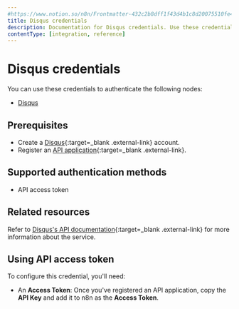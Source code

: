 ```yaml
---
#https://www.notion.so/n8n/Frontmatter-432c2b8dff1f43d4b1c8d20075510fe4
title: Disqus credentials
description: Documentation for Disqus credentials. Use these credentials to authenticate Disqus in n8n, a workflow automation platform.
contentType: [integration, reference]
---
```


# Disqus credentials

You can use these credentials to authenticate the following nodes:

- [Disqus](/integrations/builtin/app-nodes/n8n-nodes-base.disqus.md)

## Prerequisites

- Create a [Disqus](https://www.disqus.com/){:target=_blank .external-link} account.
- Register an [API application](https://help.disqus.com/en/articles/1717083-how-to-create-an-api-application){:target=_blank .external-link}.

## Supported authentication methods

- API access token

## Related resources

Refer to [Disqus's API documentation](https://disqus.com/api/docs/){:target=_blank .external-link} for more information about the service.

## Using API access token

To configure this credential, you'll need:

- An **Access Token**: Once you've registered an API application, copy the **API Key** and add it to n8n as the **Access Token**.
